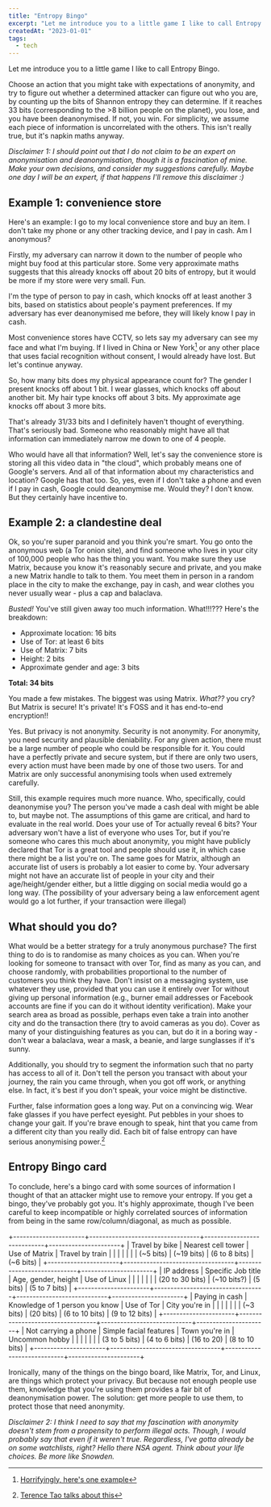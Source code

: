 ```yaml
---
title: "Entropy Bingo"
excerpt: "Let me introduce you to a little game I like to call Entropy Bingo."
createdAt: "2023-01-01"
tags:
  - tech
---
```


Let me introduce you to a little game I like to call Entropy Bingo.

Choose an action that you might take with expectations of anonymity, and try to
figure out whether a determined attacker can figure out who you are, by
counting up the bits of Shannon entropy they can determine. If it reaches 33
bits (corresponding to the >8 billion people on the planet), you lose, and you
have been deanonymised. If not, you win. For simplicity, we assume each piece
of information is uncorrelated with the others. This isn't really true, but
it's napkin maths anyway.

*Disclaimer 1: I should point out that I do not claim to be an expert on
anonymisation and deanonymisation, though it is a fascination of mine. Make
your own decisions, and consider my suggestions carefully. Maybe one day I will
be an expert, if that happens I'll remove this disclaimer :)*

## Example 1: convenience store

Here's an example: I go to my local convenience store and buy an item.
I don't take my phone or any other tracking device, and I pay in cash. Am I
anonymous?

Firstly, my adversary can narrow it down to the number of people who might buy
food at this particular store. Some very approximate maths suggests that this
already knocks off about 20 bits of entropy, but it would be more if my store
were very small. Fun.

I'm the type of person to pay in cash, which knocks off at least another 3
bits, based on statistics about people's payment preferences. If my adversary
has ever deanonymised me before, they will likely know I pay in cash.

Most convenience stores have CCTV, so lets say my adversary can see my face
and what I'm buying. If I lived in China or New York[^nyc] or any other place
that uses facial recognition without consent, I would already have lost. But
let's continue anyway.

[^nyc]: [Horrifyingly, here's one example](https://www.nytimes.com/2022/12/22/nyregion/madison-square-garden-facial-recognition.html)

So, how many bits does my physical appearance count for? The gender I present
knocks off about 1 bit. I wear glasses, which knocks off about another bit. My
hair type knocks off about 3 bits. My approximate age knocks off about 3 more
bits.

That's already 31/33 bits and I definitely haven't thought of everything.
That's seriously bad. Someone who reasonably might have all that information
can immediately narrow me down to one of 4 people.

Who would have all that information? Well, let's say the convenience store is
storing all this video data in "the cloud", which probably means one of
Google's servers. And all of that information about my characteristics and
location? Google has that too. So, yes, even if I don't take a phone and even
if I pay in cash, Google could deanonymise me. Would they? I don't know. But
they certainly have incentive to.

## Example 2: a clandestine deal

Ok, so you're super paranoid and you think you're smart. You go onto the
anonymous web (a Tor onion site), and find someone who lives in your city of
100,000 people who has the thing you want. You make sure they use Matrix,
because you know it's reasonably secure and private, and you make a new Matrix
handle to talk to them. You meet them in person in a random place in the city
to make the exchange, pay in cash, and wear clothes you never usually wear -
plus a cap and balaclava.

*Busted!* You've still given away too much information. What!!!??? Here's the
breakdown:

- Approximate location: 16 bits
- Use of Tor: at least 6 bits
- Use of Matrix: 7 bits
- Height: 2 bits
- Approximate gender and age: 3 bits

**Total: 34 bits**

You made a few mistakes. The biggest was using Matrix. *What??* you cry? But
Matrix is secure! It's private! It's FOSS and it has end-to-end encryption!!

Yes. But privacy is not anonymity. Security is not anonymity. For anonymity,
you need security and plausible deniability. For any given action, there must
be a large number of people who could be responsible for it. You could have a
perfectly private and secure system, but if there are only two users, every
action must have been made by one of those two users. Tor and Matrix are only
successful anonymising tools when used extremely carefully.

Still, this example requires much more nuance. Who, specifically, could
deanonymise you? The person you've made a cash deal with might be able to, but
maybe not. The assumptions of this game are critical, and hard to evaluate in
the real world. Does your use of Tor actually reveal 6 bits? Your adversary
won't have a list of everyone who uses Tor, but if you're someone who cares
this much about anonymity, you might have publicly declared that Tor is a great
tool and people should use it, in which case there might be a list you're on.
The same goes for Matrix, although an accurate list of users is probably a lot
easier to come by. Your adversary might not have an accurate list of people in
your city and their age/height/gender either, but a little digging on social
media would go a long way. (The possibility of your adversary being a law
enforcement agent would go a lot further, if your transaction were illegal)

## What should you do?

What would be a better strategy for a truly anonymous purchase? The first thing
to do is to randomise as many choices as you can. When you're looking for
someone to transact with over Tor, find as many as you can, and choose
randomly, with probabilities proportional to the number of customers you think
they have. Don't insist on a messaging system, use whatever they use, provided
that you can use it entirely over Tor without giving up personal information
(e.g., burner email addresses or Facebook accounts are fine if you can do it
without identity verification). Make your search area as broad as possible,
perhaps even take a train into another city and do the transaction there (try
to avoid cameras as you do). Cover as many of your distinguishing features as
you can, but do it in a boring way - don't wear a balaclava, wear a mask, a
beanie, and large sunglasses if it's sunny.

Additionally, you should try to segment the information such that no party has
access to all of it. Don't tell the person you transact with about your
journey, the rain you came through, when you got off work, or anything else. In
fact, it's best if you don't speak, your voice might be distinctive.

Further, false information goes a long way. Put on a convincing wig. Wear fake
glasses if you have perfect eyesight. Put pebbles in your shoes to change your
gait. If you're brave enough to speak, hint that you came from a different city
than you really did. Each bit of false entropy can have serious anonymising
power.[^tao]

[^tao]: [Terence Tao talks about this](https://terrytao.wordpress.com/about/anonymity-and-the-internet/)

## Entropy Bingo card

To conclude, here's a bingo card with some sources of information I thought of
that an attacker might use to remove your entropy. If you get a bingo, they've
probably got you. It's highly approximate, though I've been careful to keep
incompatible or highly correlated sources of information from being in the same
row/column/diagonal, as much as possible.

+----------------------+----------------------------------+----------------------------+----------------------+
|  Travel by bike      |  Nearest cell tower              |  Use of Matrix             |  Travel by train     |
|                      |                                  |                            |                      |
|  (~5 bits)           |  (~19 bits)                      |  (6 to 8 bits)             |  (~6 bits)           |
+----------------------+----------------------------------+----------------------------+----------------------+
|  IP address          |  Specific Job title              |  Age, gender, height       |  Use of Linux        |
|                      |                                  |                            |                      |
|  (20 to 30 bits)     |  (~10 bits?)                     |  (5 bits)                  |  (5 to 7 bits)       |
+----------------------+----------------------------------+----------------------------+----------------------+
|  Paying in cash      |  Knowledge of 1 person you know  |  Use of Tor                |  City you're in      |
|                      |                                  |                            |                      |
|  (~3 bits)           |  (20 bits)                       |  (6 to 10 bits)            |  (9 to 12 bits)      |
+----------------------+----------------------------------+----------------------------+----------------------+
| Not carrying a phone |  Simple facial features          |  Town you're in            |  Uncommon hobby      |
|                      |                                  |                            |                      |
|  (3 to 5 bits)       |  (4 to 6 bits)                   |  (16 to 20)                |  (8 to 10 bits)      |
+----------------------+----------------------------------+----------------------------+----------------------+

Ironically, many of the things on the bingo board, like Matrix, Tor, and Linux,
are things which protect your privacy. But because not enough people use them,
knowledge that you're using them provides a fair bit of deanonymisation power.
The solution: get more people to use them, to protect those that need
anonymity.

*Disclaimer 2: I think I need to say that my fascination with anonymity doesn't
stem from a propensity to perform illegal acts. Though, I would probably say
that even if it weren't true. Regardless, I've gotta already be on some
watchlists, right? Hello there NSA agent. Think about your life choices. Be
more like Snowden.*
